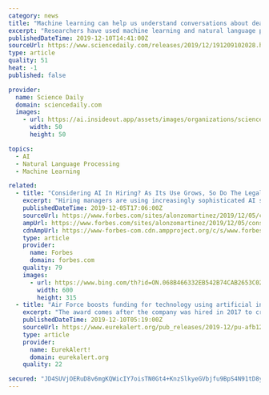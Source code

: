 ```yaml
---
category: news
title: "Machine learning can help us understand conversations about death"
excerpt: "Researchers have used machine learning and natural language processing to better understand what end-of-life conversations look like. Borrowing techniques used to study fiction, where machine learning algorithms analyze manuscripts to identify story types, the researchers identified several common elements in these conversations. That knowledge ..."
publishedDateTime: 2019-12-10T14:41:00Z
sourceUrl: https://www.sciencedaily.com/releases/2019/12/191209102028.htm
type: article
quality: 51
heat: -1
published: false

provider:
  name: Science Daily
  domain: sciencedaily.com
  images:
    - url: https://ai.insideout.app/assets/images/organizations/sciencedaily.com-50x50.jpg
      width: 50
      height: 50

topics:
  - AI
  - Natural Language Processing
  - Machine Learning

related:
  - title: "Considering AI In Hiring? As Its Use Grows, So Do The Legal Implications For Employers"
    excerpt: "Hiring managers are using increasingly sophisticated AI solutions to streamline large parts of the hiring process. The tools scrape online job boards and evaluate applications to identify the best fits. They can even stage entire online interviews and scan everything from word choice to facial expressions before recommending the most qualified ..."
    publishedDateTime: 2019-12-05T17:06:00Z
    sourceUrl: https://www.forbes.com/sites/alonzomartinez/2019/12/05/considering-ai-in-hiring-as-its-use-grows-so-do-the-legal-implications-for-employers/
    ampUrl: https://www.forbes.com/sites/alonzomartinez/2019/12/05/considering-ai-in-hiring-as-its-use-grows-so-do-the-legal-implications-for-employers/amp/
    cdnAmpUrl: https://www-forbes-com.cdn.ampproject.org/c/s/www.forbes.com/sites/alonzomartinez/2019/12/05/considering-ai-in-hiring-as-its-use-grows-so-do-the-legal-implications-for-employers/amp/
    type: article
    provider:
      name: Forbes
      domain: forbes.com
    quality: 79
    images:
      - url: https://www.bing.com/th?id=ON.068B466332EB542B74CAB2653C023D8B
        width: 600
        height: 315
  - title: "Air Force boosts funding for technology using artificial intelligence for 3D manufacturing"
    excerpt: "The award comes after the company was hired in 2017 to create a new system for the Air Force to better manage additive manufacturing (AM). \"Imaginestics' mission is to build artificial intelligence-powered solutions for managing digital assets, which aligns perfectly with the needs of the Air Force,\" said Jamie Tan, CEO and co-founder of ..."
    publishedDateTime: 2019-12-10T05:19:00Z
    sourceUrl: https://www.eurekalert.org/pub_releases/2019-12/pu-afb120919.php
    type: article
    provider:
      name: EurekAlert!
      domain: eurekalert.org
    quality: 22

secured: "JD4SUVjOERuD8v6mgKQWicIY7oisTN0Gt4+KnzSlkyeGVbjfu9BpS4N91tD8y7GajwMyN72TWKkDa4o9azyZUNol1qITmt0Ovp5+HeJGfy5HaP62yYG2i7TePw96zdA+QncV0fpEs6XsIORyCveuQYjyp3LaY+fAuMgi2AT/AV11CWzFqQtIXsdtXut1jae9gW3G8Irc+X9JW/auQbrlavc0vDZywcY4g/vvox91Hn/pltfe+DINlWAREXNDPeb1kyRH6ic77EUq2DeHkLpFLg==;ySlCG2dgkbYM/di3DSLakw=="
---
```


